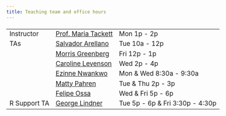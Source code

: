 ```yaml
---
title: Teaching team and office hours
---
```


<style>
  .column {
  width: 100%;
  }

  table {
  width: 600px;
  font-size: 17px;
  font-weight: 400;
  padding-top: 5px;
  padding-bottom: 5px;
  }
  
  
</style>
  
  
|            |                     |     |
|------------|---------------------|-----|
| Instructor | [Prof. Maria Tackett](mailto:maria.tackett@duke.edu) | Mon 1p - 2p |
| TAs         | [Salvador Arellano](mailto:salvador.chavero.arellano@duke.edu) | Tue 10a - 12p |
|       | [Morris Greenberg](mailto:morris.greenberg@duke.edu)     | Fri 12p - 1p |
|         | [Caroline Levenson](mailto:caroline.levenson@duke.edu)         | Wed 2p - 4p |
|          | [Ezinne Nwankwo](mailto:ezinne.nwankwo@duke.edu)    | Mon & Wed 8:30a - 9:30a |
|          | [Matty Pahren](mailto:martha.pahren@duke.edu)       | Tue & Thu 2p - 3p
|          | [Felipe Ossa](mailto:felipe.ossa@duke.edu)       | Wed & Fri 5p - 6p
|   R Support TA       | [George Lindner](mailto:george.lindner@duke.edu)       | Tue 5p - 6p & Fri 3:30p - 4:30p